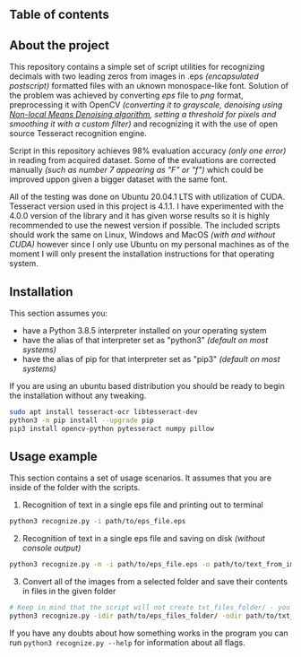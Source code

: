 ## Table of contents



## About the project

This repository contains a simple set of script utilities for recognizing decimals with two leading zeros from images in .eps *(encapsulated postscript)* 
formatted files with an uknown monospace-like font. Solution of the problem was achieved by converting *eps* file to *png* format, preprocessing it with OpenCV  *(converting it to grayscale, denoising using [Non-local Means Denoising algorithm](http://www.ipol.im/pub/algo/bcm_non_local_means_denoising), setting a threshold for pixels and smoothing it with a custom filter)* and recognizing it with the use of open source Tesseract recognition engine.

Script in this repository achieves 98% evaluation accuracy *(only one error)* in reading from acquired dataset. Some of the evaluations are corrected manually *(such as number 7 appearing as "F" or "f")* which could be improved uppon given a bigger dataset with the same font. 

All of the testing was done on Ubuntu 20.04.1 LTS with utilization of CUDA. Tesseract version used in this project is 4.1.1. I have experimented with the 4.0.0 version of the library and it has given worse results so it is highly recommended to use the newest version if possible. The included scripts should work the same on Linux, Windows and MacOS *(with and without CUDA)* however since I only use Ubuntu on my personal machines as of the moment I will only present the installation instructions for that operating system.

## Installation

This section assumes you: 
* have a Python 3.8.5 interpreter installed on your operating system
* have the alias of that interpreter set as "python3" *(default on most systems)* 
* have the alias of pip for that interpreter set as "pip3" *(default on most systems)*

If you are using an ubuntu based distribution you should be ready to begin the installation without any tweaking.

```sh
sudo apt install tesseract-ocr libtesseract-dev
python3 -m pip install --upgrade pip
pip3 install opencv-python pytesseract numpy pillow
```

## Usage example

This section contains a set of usage scenarios. It assumes that you are inside of the folder with the scripts. 

1. Recognition of text in a single eps file and printing out to terminal

```sh
python3 recognize.py -i path/to/eps_file.eps
```

2. Recognition of text in a single eps file and saving on disk *(without console output)*
```sh
python3 recognize.py -m -i path/to/eps_file.eps -o path/to/text_from_image.txt 
```

3. Convert all of the images from a selected folder and save their contents in files in the given folder
```sh
# Keep in mind that the script will not create txt_files_folder/ - you must create it beforehand
python3 recognize.py -idir path/to/eps_files_folder/ -odir path/to/txt_files_folder/
```

If you have any doubts about how something works in the program you can run `python3 recognize.py --help` for information about all flags.
